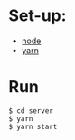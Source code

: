 # Set-up:
* [node](https://nodejs.org/en/download/)
* [yarn](https://classic.yarnpkg.com/en/docs/install/#mac-stable)

# Run

```shell
$ cd server
$ yarn
$ yarn start
```
